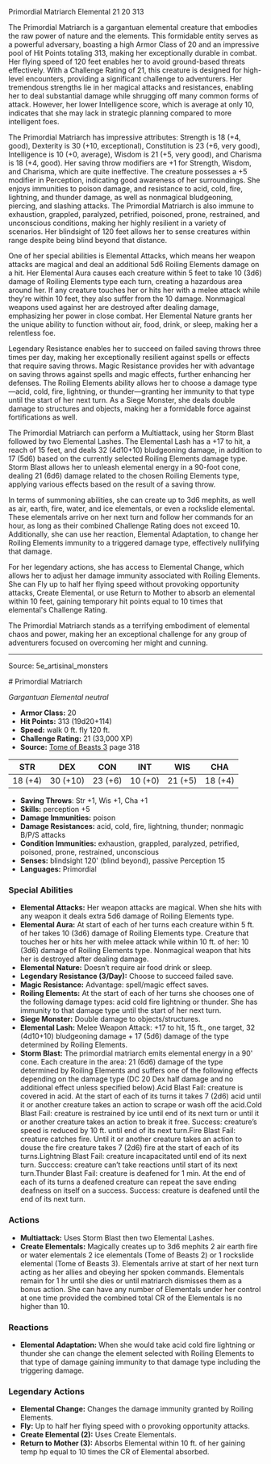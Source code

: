 <MonsterName/>Primordial Matriarch</MonsterName>
<CreatureType/>Elemental</CreatureType>
<CR/>21</CR>
<AC/>20</AC>
<HP/>313</HP>
<summary>The Primordial Matriarch is a gargantuan elemental creature that embodies the raw power of nature and the elements. This formidable entity serves as a powerful adversary, boasting a high Armor Class of 20 and an impressive pool of Hit Points totaling 313, making her exceptionally durable in combat. Her flying speed of 120 feet enables her to avoid ground-based threats effectively. With a Challenge Rating of 21, this creature is designed for high-level encounters, providing a significant challenge to adventurers. Her tremendous strengths lie in her magical attacks and resistances, enabling her to deal substantial damage while shrugging off many common forms of attack. However, her lower Intelligence score, which is average at only 10, indicates that she may lack in strategic planning compared to more intelligent foes. </summary>

<detail>

The Primordial Matriarch has impressive attributes: Strength is 18 (+4, good), Dexterity is 30 (+10, exceptional), Constitution is 23 (+6, very good), Intelligence is 10 (+0, average), Wisdom is 21 (+5, very good), and Charisma is 18 (+4, good). Her saving throw modifiers are +1 for Strength, Wisdom, and Charisma, which are quite ineffective. The creature possesses a +5 modifier in Perception, indicating good awareness of her surroundings. She enjoys immunities to poison damage, and resistance to acid, cold, fire, lightning, and thunder damage, as well as nonmagical bludgeoning, piercing, and slashing attacks. The Primordial Matriarch is also immune to exhaustion, grappled, paralyzed, petrified, poisoned, prone, restrained, and unconscious conditions, making her highly resilient in a variety of scenarios. Her blindsight of 120 feet allows her to sense creatures within range despite being blind beyond that distance.

One of her special abilities is Elemental Attacks, which means her weapon attacks are magical and deal an additional 5d6 Roiling Elements damage on a hit. Her Elemental Aura causes each creature within 5 feet to take 10 (3d6) damage of Roiling Elements type each turn, creating a hazardous area around her. If any creature touches her or hits her with a melee attack while they're within 10 feet, they also suffer from the 10 damage. Nonmagical weapons used against her are destroyed after dealing damage, emphasizing her power in close combat. Her Elemental Nature grants her the unique ability to function without air, food, drink, or sleep, making her a relentless foe. 

Legendary Resistance enables her to succeed on failed saving throws three times per day, making her exceptionally resilient against spells or effects that require saving throws. Magic Resistance provides her with advantage on saving throws against spells and magic effects, further enhancing her defenses. The Roiling Elements ability allows her to choose a damage type—acid, cold, fire, lightning, or thunder—granting her immunity to that type until the start of her next turn. As a Siege Monster, she deals double damage to structures and objects, making her a formidable force against fortifications as well.

The Primordial Matriarch can perform a Multiattack, using her Storm Blast followed by two Elemental Lashes. The Elemental Lash has a +17 to hit, a reach of 15 feet, and deals 32 (4d10+10) bludgeoning damage, in addition to 17 (5d6) based on the currently selected Roiling Elements damage type. Storm Blast allows her to unleash elemental energy in a 90-foot cone, dealing 21 (6d6) damage related to the chosen Roiling Elements type, applying various effects based on the result of a saving throw. 

In terms of summoning abilities, she can create up to 3d6 mephits, as well as air, earth, fire, water, and ice elementals, or even a rockslide elemental. These elementals arrive on her next turn and follow her commands for an hour, as long as their combined Challenge Rating does not exceed 10. Additionally, she can use her reaction, Elemental Adaptation, to change her Roiling Elements immunity to a triggered damage type, effectively nullifying that damage.

For her legendary actions, she has access to Elemental Change, which allows her to adjust her damage immunity associated with Roiling Elements. She can Fly up to half her flying speed without provoking opportunity attacks, Create Elemental, or use Return to Mother to absorb an elemental within 10 feet, gaining temporary hit points equal to 10 times that elemental's Challenge Rating. 

The Primordial Matriarch stands as a terrifying embodiment of elemental chaos and power, making her an exceptional challenge for any group of adventurers focused on overcoming her might and cunning.</detail>



---

Source: 5e_artisinal_monsters

<statblock>
# Primordial Matriarch

*Gargantuan* *Elemental* *neutral*

- **Armor Class:** 20
- **Hit Points:** 313 (19d20+114)
- **Speed:** walk 0 ft. fly 120 ft.
- **Challenge Rating:** 21 (33,000 XP)
- **Source:** [Tome of Beasts 3](https://koboldpress.com/kpstore/product/tome-of-beasts-3-for-5th-edition/) page 318

| STR | DEX | CON | INT | WIS | CHA |
| --- | --- | --- | --- | --- | --- |
| 18 (+4) | 30 (+10) | 23 (+6) | 10 (+0) | 21 (+5) | 18 (+4) |

- **Saving Throws**: Str +1, Wis +1, Cha +1
- **Skills:** perception +5
- **Damage Immunities:** poison
- **Damage Resistances:** acid, cold, fire, lightning, thunder; nonmagic B/P/S attacks
- **Condition Immunities:** exhaustion, grappled, paralyzed, petrified, poisoned, prone, restrained, unconscious
- **Senses:** blindsight 120' (blind beyond), passive Perception 15
- **Languages:** Primordial

### Special Abilities

- **Elemental Attacks:** Her weapon attacks are magical. When she hits with any weapon it deals extra 5d6 damage of Roiling Elements type.
- **Elemental Aura:** At start of each of her turns each creature within 5 ft. of her takes 10 (3d6) damage of Roiling Elements type. Creature that touches her or hits her with melee attack while within 10 ft. of her: 10 (3d6) damage of Roiling Elements type. Nonmagical weapon that hits her is destroyed after dealing damage.
- **Elemental Nature:** Doesn’t require air food drink or sleep.
- **Legendary Resistance (3/Day):** Choose to succeed failed save.
- **Magic Resistance:** Advantage: spell/magic effect saves.
- **Roiling Elements:** At the start of each of her turns she chooses one of the following damage types: acid cold fire lightning or thunder. She has immunity to that damage type until the start of her next turn.
- **Siege Monster:** Double damage to objects/structures.
- **Elemental Lash:** Melee Weapon Attack: +17 to hit, 15 ft., one target, 32 (4d10+10) bludgeoning damage + 17 (5d6) damage of the type determined by Roiling Elements.
- **Storm Blast:** The primordial matriarch emits elemental energy in a 90' cone. Each creature in the area: 21 (6d6) damage of the type determined by Roiling Elements and suffers one of the following effects depending on the damage type (DC 20 Dex half damage and no additional effect unless specified below).Acid Blast Fail: creature is covered in acid. At the start of each of its turns it takes 7 (2d6) acid until it or another creature takes an action to scrape or wash off the acid.Cold Blast Fail: creature is restrained by ice until end of its next turn or until it or another creature takes an action to break it free. Success: creature’s speed is reduced by 10 ft. until end of its next turn.Fire Blast Fail: creature catches fire. Until it or another creature takes an action to douse the fire creature takes 7 (2d6) fire at the start of each of its turns.Lightning Blast Fail: creature incapacitated until end of its next turn. Succcess: creature can’t take reactions until start of its next turn.Thunder Blast Fail: creature is deafened for 1 min. At the end of each of its turns a deafened creature can repeat the save ending deafness on itself on a success. Success: creature is deafened until the end of its next turn.

### Actions

- **Multiattack:** Uses Storm Blast then two Elemental Lashes.
- **Create Elementals:** Magically creates up to 3d6 mephits 2 air earth fire or water elementals 2 ice elementals (Tome of Beasts 2) or 1 rockslide elemental (Tome of Beasts 3). Elementals arrive at start of her next turn acting as her allies and obeying her spoken commands. Elementals remain for 1 hr until she dies or until matriarch dismisses them as a bonus action. She can have any number of Elementals under her control at one time provided the combined total CR of the Elementals is no higher than 10.

### Reactions

- **Elemental Adaptation:** When she would take acid cold fire lightning or thunder she can change the element selected with Roiling Elements to that type of damage gaining immunity to that damage type including the triggering damage.



### Legendary Actions

- **Elemental Change:** Changes the damage immunity granted by Roiling Elements.
- **Fly:** Up to half her flying speed with o provoking opportunity attacks.
- **Create Elemental (2):** Uses Create Elementals.
- **Return to Mother (3):** Absorbs Elemental within 10 ft. of her gaining temp hp equal to 10 times the CR of Elemental absorbed.
</statblock>


